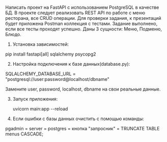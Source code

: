 Написать проект на FastAPI с использованием PostgreSQL в качестве БД. 
В проекте следует реализовать REST API по работе с меню ресторана, 
все CRUD операции. Для проверки задания, к презентаций будет приложена 
Postman коллекция с тестами. Задание выполнено, если все тесты проходят успешно.
Даны 3 сущности: Меню, Подменю, Блюдо.


1. Установка зависимостей:

pip install fastapi[all] sqlalchemy psycopg2


2. Настройка подключения к базе данных(database.py):

SQLALCHEMY_DATABASE_URL = "postgresql://user:password@localhost/dbname"

Замените user, password, localhost, dbname на свои реальные данные.

3. Запуск приложения:

   uvicorn main:app --reload

4. Если ошибки с базы данных очистить с помощью команды:

pgadmin = server = postgres = кнопка "запросник" = TRUNCATE TABLE menus CASCADE;

